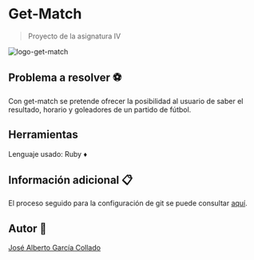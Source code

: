 # Get-Match
> Proyecto de la asignatura IV 

![logo-get-match](https://github.com/joseegc10/get-match/blob/master/imagenes/logo.jpg)

## Problema a resolver :soccer:

Con get-match se pretende ofrecer la posibilidad al usuario de saber el resultado, horario y goleadores de un partido de fútbol.

## Herramientas

Lenguaje usado: Ruby :diamonds:

## Información adicional :clipboard:

El proceso seguido para la configuración de git se puede consultar [aquí](https://github.com/joseegc10/ejercicios-IV/blob/master/configuracion-git/Pasos-seguidos.md).

## Autor :man:

[José Alberto García Collado](https://github.com/joseegc10)
